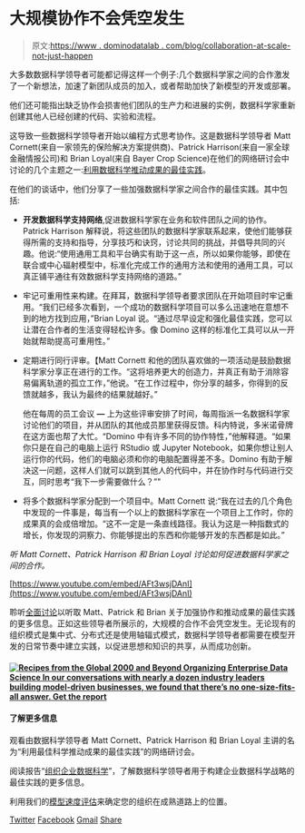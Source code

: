 # 大规模协作不会凭空发生

> 原文:[https://www . dominodatalab . com/blog/collaboration-at-scale-not-just-happen](https://www.dominodatalab.com/blog/collaboration-at-scale-doesnt-just-happen)

大多数数据科学领导者可能都记得这样一个例子:几个数据科学家之间的合作激发了一个新想法，加速了新团队成员的加入，或者帮助加快了新模型的开发或部署。

他们还可能指出缺乏协作会损害他们团队的生产力和进展的实例，数据科学家重新创建其他人已经创建的代码、实验和流程。

这导致一些数据科学领导者开始以编程方式思考协作。这是数据科学领导者 Matt Cornett(来自一家领先的保险解决方案提供商)、Patrick Harrison(来自一家全球金融情报公司)和 Brian Loyal(来自 Bayer Crop Science)在他们的网络研讨会中讨论的几个主题之一:[利用数据科学推动成果的最佳实践](https://go.dominodatalab.com/dsle-best-practices-for-driving-outcomes)。

在他们的谈话中，他们分享了一些加强数据科学家之间合作的最佳实践。其中包括:

*   **开发数据科学支持网络**,促进数据科学家在业务和软件团队之间的协作。Patrick Harrison 解释说，将这些团队的数据科学家联系起来，使他们能够获得所需的支持和指导，分享技巧和诀窍，讨论共同的挑战，并倡导共同的兴趣。他说:“使用通用工具和平台确实有助于这一点，所以如果你能够，即使在联合或中心辐射模型中，标准化完成工作的通用方法和使用的通用工具，可以真正铺平通往有效数据科学支持网络的道路。”
*   牢记可重用性来构建。在拜耳，数据科学领导者要求团队在开始项目时牢记重用。“我们已经多次看到，一个成功的数据科学项目可以多么迅速地在意想不到的地方找到应用，”Brian Loyal 说。“通过尽早设定和强化最佳实践，您可以让潜在合作者的生活变得轻松许多。像 Domino 这样的标准化工具可以从一开始就帮助提高可重用性。”
*   定期进行同行评审。【Matt Cornett 和他的团队喜欢做的一项活动是鼓励数据科学家分享正在进行的工作。“这将培养更大的创造力，并真正有助于消除容易偏离轨道的孤立工作，”他说。“在工作过程中，你分享的越多，你得到的反馈就越多，我认为最终的结果就越好。”

    他在每周的员工会议 **—** 上为这些评审安排了时间，每周指派一名数据科学家讨论他们的项目，并从团队的其他成员那里获得反馈。科内特说，多米诺骨牌在这方面也帮了大忙。“Domino 中有许多不同的协作特性，”他解释道。“如果你只是在自己的电脑上运行 RStudio 或 Jupyter Notebook，如果你想让别人运行你的代码，他们的电脑必须和你的电脑配置得差不多。Domino 有助于解决这一问题，这样人们就可以跳到其他人的代码中，并在协作时与代码进行交互，同时思考“我下一步需要做什么？”"

*   将多个数据科学家分配到一个项目中。Matt Cornett 说:“我在过去的几个角色中发现的一件事是，每当有一个以上的数据科学家在一个项目上工作时，你的成果真的会成倍增加。“这不一定是一条直线路径。我认为这是一种指数式的增长，你发现的洞察力、你能够提出的东西和你能够开发的东西都是如此。”

*听 Matt Cornett、Patrick Harrison 和 Brian Loyal 讨论如何促进数据科学家之间的合作。*

[https://www.youtube.com/embed/AFt3wsjDAnI](https://www.youtube.com/embed/AFt3wsjDAnI)

聆听[全面讨论](https://go.dominodatalab.com/dsle-best-practices-for-driving-outcomes)以听取 Matt、Patrick 和 Brian 关于加强协作和推动成果的最佳实践的更多信息。正如这些领导者所展示的，大规模的合作不会凭空发生。无论现有的组织模式是集中式、分布式还是使用轴辐式模式，数据科学领导者都需要在模型开发的日常节奏中建立实践，以促进思想和知识的共享，从而成功创新。

#### [![Recipes from the Global 2000 and Beyond  Organizing Enterprise Data Science  In our conversations with nearly a dozen industry leaders building  model-driven businesses, we found that there’s no one-size-fits-all answer. Get the report](../Images/5c547f7058c82bfb3daeeb10bb8a6e69.png)](https://cta-redirect.hubspot.com/cta/redirect/6816846/344e4c7f-b995-4b00-a88f-1e4007a55f08) 

#### 了解更多信息

观看由数据科学领导者 Matt Cornett、Patrick Harrison 和 Brian Loyal 主讲的名为“利用最佳科学推动成果的最佳实践”的网络研讨会。

阅读报告“[组织企业数据科学](https://www.dominodatalab.com/resources/organizing-enterprise-data-science/)”，了解数据科学领导者用于构建企业数据科学战略的最佳实践的更多信息。

利用我们的[模型速度评估](/resources/data-science-process-lifecycle-assessment)来确定您的组织在成熟道路上的位置。

[Twitter](/#twitter) [Facebook](/#facebook) [Gmail](/#google_gmail) [Share](https://www.addtoany.com/share#url=https%3A%2F%2Fwww.dominodatalab.com%2Fblog%2Fcollaboration-at-scale-doesnt-just-happen%2F&title=Collaboration%20at%20Scale%20Doesn%27t%20Just%20Happen)